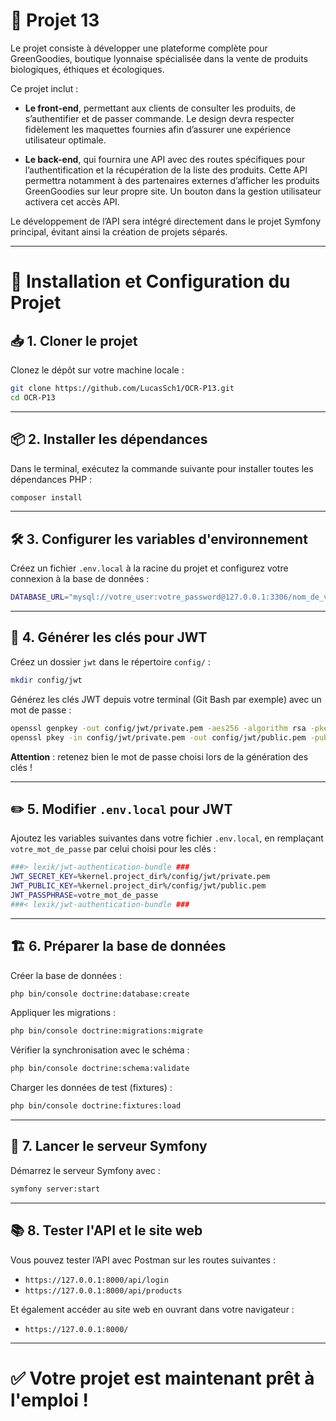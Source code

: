 # 🌿 Projet 13

Le projet consiste à développer une plateforme complète pour GreenGoodies, boutique lyonnaise spécialisée dans la vente de produits biologiques, éthiques et écologiques.

Ce projet inclut :

- **Le front-end**, permettant aux clients de consulter les produits, de s’authentifier et de passer commande. Le design devra respecter fidèlement les maquettes fournies afin d’assurer une expérience utilisateur optimale.

- **Le back-end**, qui fournira une API avec des routes spécifiques pour l’authentification et la récupération de la liste des produits. Cette API permettra notamment à des partenaires externes d’afficher les produits GreenGoodies sur leur propre site. Un bouton dans la gestion utilisateur activera cet accès API.

Le développement de l’API sera intégré directement dans le projet Symfony principal, évitant ainsi la création de projets séparés.

---

# 🚀 Installation et Configuration du Projet

## 📥 1. Cloner le projet

Clonez le dépôt sur votre machine locale :
```bash
git clone https://github.com/LucasSch1/OCR-P13.git
cd OCR-P13
```

---

## 📦 2. Installer les dépendances

Dans le terminal, exécutez la commande suivante pour installer toutes les dépendances PHP :
```bash
composer install
```

---

## 🛠 3. Configurer les variables d'environnement

Créez un fichier `.env.local` à la racine du projet et configurez votre connexion à la base de données :

```bash
DATABASE_URL="mysql://votre_user:votre_password@127.0.0.1:3306/nom_de_votre_bdd?serverVersion=10.11.2-MariaDB&charset=utf8mb4"
```

---

## 🔐 4. Générer les clés pour JWT

Créez un dossier `jwt` dans le répertoire `config/` :
```bash
mkdir config/jwt
```

Générez les clés JWT depuis votre terminal (Git Bash par exemple) avec un mot de passe :

```bash
openssl genpkey -out config/jwt/private.pem -aes256 -algorithm rsa -pkeyopt rsa_keygen_bits:4096
openssl pkey -in config/jwt/private.pem -out config/jwt/public.pem -pubout
```

**Attention** : retenez bien le mot de passe choisi lors de la génération des clés !

---

## ✏️ 5. Modifier `.env.local` pour JWT

Ajoutez les variables suivantes dans votre fichier `.env.local`, en remplaçant `votre_mot_de_passe` par celui choisi pour les clés :

```bash
###> lexik/jwt-authentication-bundle ###
JWT_SECRET_KEY=%kernel.project_dir%/config/jwt/private.pem
JWT_PUBLIC_KEY=%kernel.project_dir%/config/jwt/public.pem
JWT_PASSPHRASE=votre_mot_de_passe
###< lexik/jwt-authentication-bundle ###
```

---

## 🏗️ 6. Préparer la base de données

Créer la base de données :
```bash
php bin/console doctrine:database:create
```

Appliquer les migrations :
```bash
php bin/console doctrine:migrations:migrate
```

Vérifier la synchronisation avec le schéma :
```bash
php bin/console doctrine:schema:validate
```

Charger les données de test (fixtures) :
```bash
php bin/console doctrine:fixtures:load
```

---

## 🚀 7. Lancer le serveur Symfony

Démarrez le serveur Symfony avec :
```bash
symfony server:start
```

---

## 📚 8. Tester l'API et le site web

Vous pouvez tester l’API avec Postman sur les routes suivantes :

- `https://127.0.0.1:8000/api/login`  
- `https://127.0.0.1:8000/api/products`

Et également accéder au site web en ouvrant dans votre navigateur :

- `https://127.0.0.1:8000/`  

---

# ✅ Votre projet est maintenant prêt à l'emploi !
